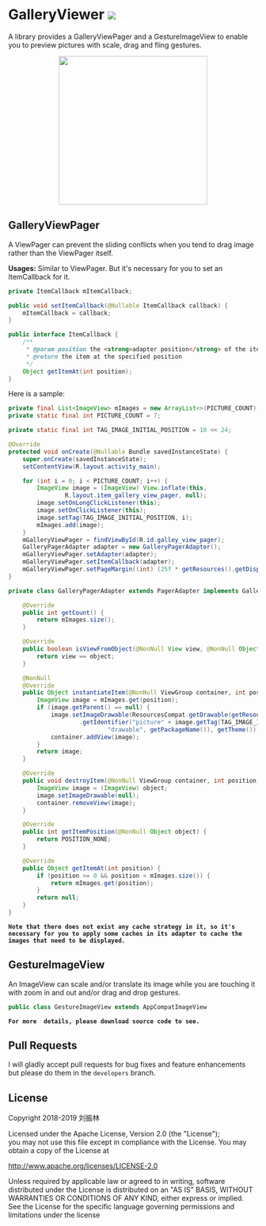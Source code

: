 # GalleryViewer [![](https://jitpack.io/v/freeze-frames/GalleryViewer.svg)](https://jitpack.io/#freeze-frames/GalleryViewer)
A library provides a GalleryViewPager and a GestureImageView to enable you to preview pictures with
scale, drag and fling gestures.

<div align="center">
    <img src="https://github.com/ApksHolder/GalleryViewer/blob/master/preview.gif" width="300">
</div>


## GalleryViewPager
A ViewPager can prevent the sliding conflicts when you tend to drag image rather than the ViewPager itself.

**Usages:**
Similar to ViewPager. But it's necessary for you to set an ItemCallback for it.
```Java
private ItemCallback mItemCallback;

public void setItemCallback(@Nullable ItemCallback callback) {
    mItemCallback = callback;
}

public interface ItemCallback {
    /**
     * @param position the <strong>adapter position</strong> of the item that you want to get
     * @return the item at the specified position
     */
    Object getItemAt(int position);
}
```
Here is a sample:
```Java
private final List<ImageView> mImages = new ArrayList<>(PICTURE_COUNT);
private static final int PICTURE_COUNT = 7;

private static final int TAG_IMAGE_INITIAL_POSITION = 10 << 24;

@Override
protected void onCreate(@Nullable Bundle savedInstanceState) {
    super.onCreate(savedInstanceState);
    setContentView(R.layout.activity_main);

    for (int i = 0; i < PICTURE_COUNT; i++) {
        ImageView image = (ImageView) View.inflate(this,
                R.layout.item_gallery_view_pager, null);
        image.setOnLongClickListener(this);
        image.setOnClickListener(this);
        image.setTag(TAG_IMAGE_INITIAL_POSITION, i);
        mImages.add(image);
    }
    mGalleryViewPager = findViewById(R.id.galley_view_pager);
    GalleryPagerAdapter adapter = new GalleryPagerAdapter();
    mGalleryViewPager.setAdapter(adapter);
    mGalleryViewPager.setItemCallback(adapter);
    mGalleryViewPager.setPageMargin((int) (25f * getResources().getDisplayMetrics().density + 0.5f));
}

private class GalleryPagerAdapter extends PagerAdapter implements GalleryViewPager.ItemCallback {

    @Override
    public int getCount() {
        return mImages.size();
    }

    @Override
    public boolean isViewFromObject(@NonNull View view, @NonNull Object object) {
        return view == object;
    }

    @NonNull
    @Override
    public Object instantiateItem(@NonNull ViewGroup container, int position) {
        ImageView image = mImages.get(position);
        if (image.getParent() == null) {
            image.setImageDrawable(ResourcesCompat.getDrawable(getResources(), getResources()
                    .getIdentifier("picture" + image.getTag(TAG_IMAGE_INITIAL_POSITION),
                            "drawable", getPackageName()), getTheme()));
            container.addView(image);
        }
        return image;
    }

    @Override
    public void destroyItem(@NonNull ViewGroup container, int position, @NonNull Object object) {
        ImageView image = (ImageView) object;
        image.setImageDrawable(null);
        container.removeView(image);
    }

    @Override
    public int getItemPosition(@NonNull Object object) {
        return POSITION_NONE;
    }

    @Override
    public Object getItemAt(int position) {
        if (position >= 0 && position < mImages.size()) {
            return mImages.get(position);
        }
        return null;
    }
}
```

**`Note that there does not exist any cache strategy in it, so it's necessary for you
to apply some caches in its adapter to cache the images that need to be displayed.`**


## GestureImageView
An ImageView can scale and/or translate its image while you are touching it with zoom in and out
and/or drag and drop gestures.

```Java
public class GestureImageView extends AppCompatImageView
```

**`For more  details, please download source code to see.`**


## Pull Requests
I will gladly accept pull requests for bug fixes and feature enhancements but please do them
in the `developers` branch.


## License
Copyright 2018-2019 刘振林

Licensed under the Apache License, Version 2.0 (the "License"); <br>
you may not use this file except in compliance with the License. You may obtain a copy of the License at

  http://www.apache.org/licenses/LICENSE-2.0

Unless required by applicable law or agreed to in writing, software distributed under the License
is distributed on an "AS IS" BASIS, WITHOUT WARRANTIES OR CONDITIONS OF ANY KIND, either express
or implied. See the License for the specific language governing permissions and limitations
under the license
